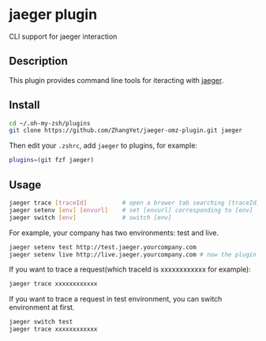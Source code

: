 # jaeger plugin #

CLI support for jaeger interaction

## Description ##

This plugin provides command line tools for iteracting with [jaeger](https://www.jaegertracing.io/).

## Install ##

``` bash
cd ~/.oh-my-zsh/plugins
git clone https://github.com/ZhangYet/jaeger-omz-plugin.git jaeger
```

Then edit your `.zshrc`, add `jaeger` to plugins, for example:

``` bash
plugins=(git fzf jaeger)
```

## Usage ##

``` bash
jaeger trace [traceId]          # open a brower tab searching [traceId] in [envurl]
jaeger setenv [env] [envurl]    # set [envurl] corresponding to [env]
jaeger switch [env]             # switch [env]
```

For example, your company has two environments: test and live.

``` bash
jaeger setenv test http://test.jaeger.yourcompany.com
jaeger setenv live http://live.jaeger.yourcompany.com # now the plugin use http://live.jaeger.yourcompany.com to trace your request
```

If you want to trace a request(which traceId is xxxxxxxxxxxx for example):

``` bash
jaeger trace xxxxxxxxxxxx 
```

If you want to trace a request in test environment, you can switch environment at first.

``` bash
jaeger switch test
jaeger trace xxxxxxxxxxxx
```

